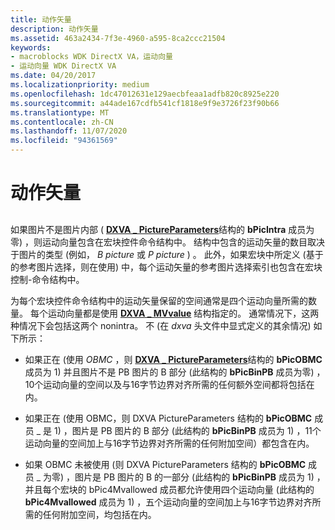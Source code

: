 ```yaml
---
title: 动作矢量
description: 动作矢量
ms.assetid: 463a2434-7f3e-4960-a595-8ca2ccc21504
keywords:
- macroblocks WDK DirectX VA，运动向量
- 运动向量 WDK DirectX VA
ms.date: 04/20/2017
ms.localizationpriority: medium
ms.openlocfilehash: 1dc47012631e129aecbfeaa1adfb820c8925e220
ms.sourcegitcommit: a44ade167cdfb541cf1818e9f9e3726f23f90b66
ms.translationtype: MT
ms.contentlocale: zh-CN
ms.lasthandoff: 11/07/2020
ms.locfileid: "94361569"
---
```

# <a name="motion-vectors"></a>动作矢量


## <span id="ddk_motion_vectors_gly"></span><span id="DDK_MOTION_VECTORS_GLY"></span>


如果图片不是图片内部 ( [**DXVA \_ PictureParameters**](/windows-hardware/drivers/ddi/dxva/ns-dxva-_dxva_pictureparameters)结构的 **bPicIntra** 成员为零) ，则运动向量包含在宏块控件命令结构中。 结构中包含的运动矢量的数目取决于图片的类型 (例如， *B picture* 或 *P picture* ) 。 此外，如果宏块中所定义 (基于的参考图片选择，则在使用) 中，每个运动矢量的参考图片选择索引也包含在宏块控制-命令结构中。

为每个宏块控件命令结构中的运动矢量保留的空间通常是四个运动向量所需的数量。 每个运动向量都是使用 [**DXVA \_ MVvalue**](/windows-hardware/drivers/ddi/dxva/ns-dxva-_dxva_mvvalue) 结构指定的。 通常情况下，这两种情况下会包括这两个 nonintra。 不 (在 *dxva* 头文件中显式定义的其余情况) 如下所示：

-   如果正在 (使用 *OBMC* ，则 [**DXVA \_ PictureParameters**](/windows-hardware/drivers/ddi/dxva/ns-dxva-_dxva_pictureparameters)结构的 **bPicOBMC** 成员为 1) 并且图片不是 PB 图片的 B 部分 (此结构的 **bPicBinPB** 成员为零) ，10个运动向量的空间以及与16字节边界对齐所需的任何额外空间都将包括在内。

-   如果正在 (使用 OBMC，则 DXVA PictureParameters 结构的 **bPicOBMC** 成员 \_ 是 1) ，图片是 PB 图片的 B 部分 (此结构的 **bPicBinPB** 成员为 1) ，11个运动向量的空间加上与16字节边界对齐所需的任何附加空间）都包含在内。

-   如果 OBMC 未被使用 (则 DXVA PictureParameters 结构的 **bPicOBMC** 成员 \_ 为零) ，图片是 PB 图片的 B 的一部分 (此结构的 **bPicBinPB** 成员为 1) ，并且每个宏块的 bPic4Mvallowed 成员都允许使用四个运动向量 (此结构的 **bPic4Mvallowed** 成员为 1) ，五个运动向量的空间加上与16字节边界对齐所需的任何附加空间，均包括在内。

